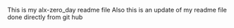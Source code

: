 This is my alx-zero_day readme file
Also this is an update of my readme file done directly from git hub

